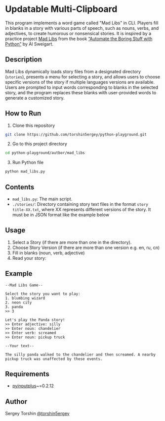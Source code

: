 # Updatable Multi-Clipboard

This program implements a word game called "Mad Libs" in CLI. Players fill in blanks in a story with various parts of speech, such as nouns, verbs, and adjectives, to create humorous or nonsensical stories.
It is inspired by a practice project [Mad Libs](https://automatetheboringstuff.com/2e/chapter9/#calibre_link-321) from the book [“Automate the Boring Stuff with Python”](https://automatetheboringstuff.com/) by Al Sweigart.

## Description

Mad Libs dynamically loads story files from a designated directory (`stories`), presents a menu for selecting a story, and allows users to choose specific versions of the story if multiple languages versions are available. Users are prompted to input words corresponding to blanks in the selected story, and the program replaces these blanks with user-provided words to generate a customized story.

## How to Run

1. Clone this repository
```bash
git clone https://github.com/torshin5ergey/python-playground.git
```
2. Go to this project directory
```bash
cd python-playground/autbor/mad_libs
```
3. Run Python file
```bash
python mad_libs.py
```

## Contents

- `mad_libs.py`: The main script.
- `./stories/`: Directory containing story text files in the format `story title-XX.txt`, where XX represents different versions of the story.
It must be in JSON format like the example below

## Usage

1. Select a Story (if there are more than one in the directory).
2. Choose Story Version (if there are more than one version e.g. en, ru, cn)
3. Fill in blanks (noun, verb, adjective)
4. Read your story:

## Example

```
--Mad Libs Game--

Select the story you want to play:
1. blumbing wizard
2. neon city
3. panda
>> 3

Let's play the Panda story!
>> Enter adjective: silly
>> Enter noun: chandelier
>> Enter verb: screamed
>> Enter noun: pickup truck

--Your text--

The silly panda walked to the chandelier and then screamed. A nearby pickup truck was unaffected by these events.
```

## Requirements

- [pyinputplus](https://pypi.org/project/PyInputPlus/)~=0.2.12

## Author 

Sergey Torshin [@torshin5ergey](https://github.com/torshin5ergey)
